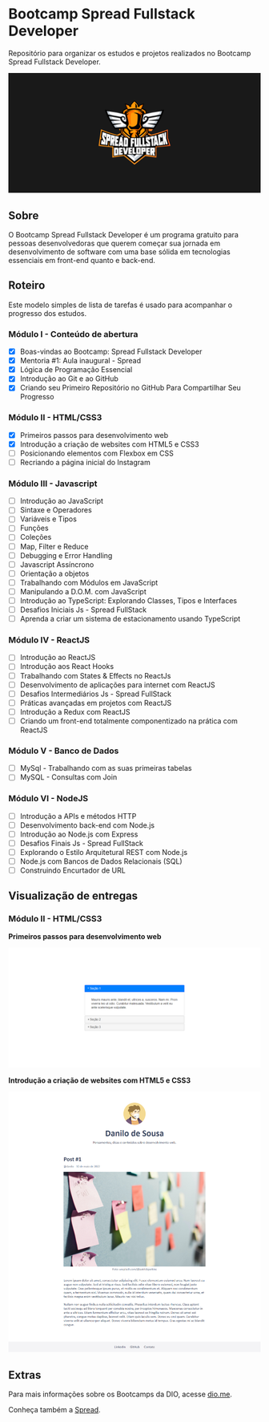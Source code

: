 # Bootcamp Spread Fullstack Developer

Repositório para organizar os estudos e projetos realizados no Bootcamp Spread Fullstack Developer.

<img src="documentation/assets/screenshots/screenshot-127.0.0.1_5500-2022.05.17-19_22_14.png" alt="Capa do projeto com o símbolo Spread Fullstack Developer">

## Sobre

O Bootcamp Spread Fullstack Developer é um programa gratuito para pessoas desenvolvedoras que querem começar sua jornada em desenvolvimento de software com uma base sólida em tecnologias essenciais em front-end quanto e back-end.

## Roteiro

Este modelo simples de lista de tarefas é usado para acompanhar o progresso dos estudos.

### Módulo I - Conteúdo de abertura

- [x] Boas-vindas ao Bootcamp: Spread Fullstack Developer
- [x] Mentoria #1: Aula inaugural - Spread
- [x] Lógica de Programação Essencial
- [x] Introdução ao Git e ao GitHub
- [x] Criando seu Primeiro Repositório no GitHub Para Compartilhar Seu Progresso

### Módulo II - HTML/CSS3

- [x] Primeiros passos para desenvolvimento web
- [x] Introdução a criação de websites com HTML5 e CSS3
- [ ] Posicionando elementos com Flexbox em CSS
- [ ] Recriando a página inicial do Instagram

### Módulo III - Javascript

- [ ] Introdução ao JavaScript
- [ ] Sintaxe e Operadores
- [ ] Variáveis e Tipos
- [ ] Funções
- [ ] Coleções
- [ ] Map, Filter e Reduce
- [ ] Debugging e Error Handling
- [ ] Javascript Assíncrono
- [ ] Orientação a objetos
- [ ] Trabalhando com Módulos em JavaScript
- [ ] Manipulando a D.O.M. com JavaScript
- [ ] Introdução ao TypeScript: Explorando Classes, Tipos e Interfaces
- [ ] Desafios Iniciais Js - Spread FullStack
- [ ] Aprenda a criar um sistema de estacionamento usando TypeScript

### Módulo IV - ReactJS

- [ ] Introdução ao ReactJS
- [ ] Introdução aos React Hooks
- [ ] Trabalhando com States & Effects no ReactJs
- [ ] Desenvolvimento de aplicações para internet com ReactJS
- [ ] Desafios Intermediários  Js - Spread FullStack
- [ ] Práticas avançadas em projetos com ReactJS
- [ ] Introdução a Redux com ReactJS
- [ ] Criando um front-end totalmente componentizado na prática com ReactJS

### Módulo V - Banco de Dados

- [ ] MySql - Trabalhando com as suas primeiras tabelas
- [ ] MySQL - Consultas com Join

### Módulo VI - NodeJS

- [ ] Introdução a APIs e métodos HTTP
- [ ] Desenvolvimento back-end com Node.js
- [ ] Introdução ao Node.js com Express
- [ ] Desafios Finais Js - Spread FullStack
- [ ] Explorando o Estilo Arquitetural REST com Node.js
- [ ] Node.js com Bancos de Dados Relacionais (SQL)
- [ ] Construindo Encurtador de URL

## Visualização de entregas

### Módulo II - HTML/CSS3

**Primeiros passos para desenvolvimento web**

<img src="documentation/assets/screenshots/screenshot-localhost-2022.05.06-14_18_35.png" alt="Captura de tela com um exemplo de jQuery Accordion">

**Introdução a criação de websites com HTML5 e CSS3**

<img src="documentation/assets/screenshots/screenshot-127.0.0.1_5500-2022.05.10-20_50_57.png" alt="Captura de tela do blog feito com HTML e CSS">

## Extras

Para mais informações sobre os Bootcamps da DIO, acesse [dio.me](https://www.dio.me/).

Conheça também a [Spread](https://spread.com.br/).
